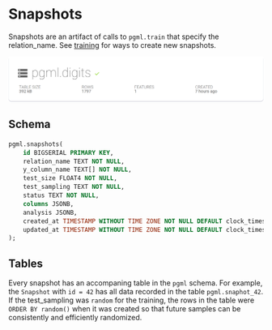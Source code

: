 # Snapshots

Snapshots are an artifact of calls to `pgml.train` that specify the relation_name. See [training](../../guides/training/) for ways to create new snapshots.

![Snapshots](../images/snapshot.png)

## Schema

```sql linenums="1" title="pgml.snapshots"
pgml.snapshots(
	id BIGSERIAL PRIMARY KEY,
	relation_name TEXT NOT NULL,
	y_column_name TEXT[] NOT NULL,
	test_size FLOAT4 NOT NULL,
	test_sampling TEXT NOT NULL,
	status TEXT NOT NULL,
	columns JSONB,
	analysis JSONB,
	created_at TIMESTAMP WITHOUT TIME ZONE NOT NULL DEFAULT clock_timestamp(),
	updated_at TIMESTAMP WITHOUT TIME ZONE NOT NULL DEFAULT clock_timestamp()
);
```

## Tables

Every snapshot has an accompaning table in the `pgml` schema. For example, the `Snapshot` with `id = 42` has all data recorded in the table `pgml.snaphot_42`. If the test_sampling was `random` for the training, the rows in the table were `ORDER BY random()` when it was created so that future samples can be consistently and efficiently randomized.
 